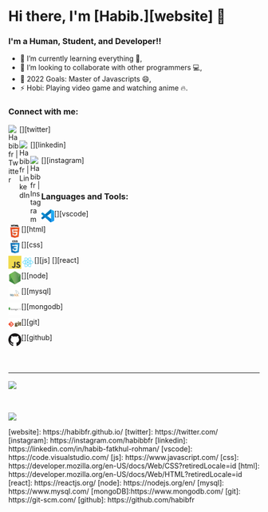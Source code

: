 <!-- ### Hi there, I'm Habib - aka [codeSTACKr] -->

# Hi there, I'm [Habib.][website] 👋


### I'm a Human, Student, and Developer!!
- 🌱 I’m currently learning everything 🤣,
- 👯 I’m looking to collaborate with other programmers 💻,
- 🥅 2022 Goals: Master of Javascripts 😄,
- ⚡ Hobi: Playing video game and watching anime 🔥.

### Connect with me:
[<img align="left" alt="Habibfr | Twitter" width="22px" src="https://cdn.jsdelivr.net/npm/simple-icons@v3/icons/twitter.svg" />][twitter]

[<img align="left" alt="Habibfr | LinkedIn" width="22px" src="https://cdn.jsdelivr.net/npm/simple-icons@v3/icons/linkedin.svg" />][linkedin]

[<img align="left" alt="Habibfr | Instagram" width="22px" src="https://cdn.jsdelivr.net/npm/simple-icons@v3/icons/instagram.svg" />][instagram]

<br />

### Languages and Tools:

[<img align="left" alt="Visual Studio Code" width="26px" src="https://raw.githubusercontent.com/github/explore/80688e429a7d4ef2fca1e82350fe8e3517d3494d/topics/visual-studio-code/visual-studio-code.png" />][vscode]

[<img align="left" alt="HTML5" width="26px" src="https://raw.githubusercontent.com/github/explore/80688e429a7d4ef2fca1e82350fe8e3517d3494d/topics/html/html.png" />][html]

[<img align="left" alt="CSS3" width="26px" src="https://raw.githubusercontent.com/github/explore/80688e429a7d4ef2fca1e82350fe8e3517d3494d/topics/css/css.png" />][css]

[<img align="left" alt="JavaScript" width="26px" src="https://raw.githubusercontent.com/github/explore/80688e429a7d4ef2fca1e82350fe8e3517d3494d/topics/javascript/javascript.png" />][js]
[<img align="left" alt="React" width="26px" src="https://raw.githubusercontent.com/github/explore/80688e429a7d4ef2fca1e82350fe8e3517d3494d/topics/react/react.png" />][react]

[<img align="left" alt="Node.js" width="26px" src="https://raw.githubusercontent.com/github/explore/80688e429a7d4ef2fca1e82350fe8e3517d3494d/topics/nodejs/nodejs.png" />][node]

[<img align="left" alt="MySQL" width="26px" src="https://raw.githubusercontent.com/github/explore/80688e429a7d4ef2fca1e82350fe8e3517d3494d/topics/mysql/mysql.png" />][mysql]

[<img align="left" alt="MongoDB" width="26px" src="https://raw.githubusercontent.com/github/explore/80688e429a7d4ef2fca1e82350fe8e3517d3494d/topics/mongodb/mongodb.png" />][mongodb]

[<img align="left" alt="Git" width="26px" src="https://raw.githubusercontent.com/github/explore/80688e429a7d4ef2fca1e82350fe8e3517d3494d/topics/git/git.png" />][git]

[<img align="left" alt="GitHub" width="26px" src="https://raw.githubusercontent.com/github/explore/78df643247d429f6cc873026c0622819ad797942/topics/github/github.png" />][github]


<br />
<br />

---

<p>
    <a href="https://github.com/habibfr">
      <img align="center" src="https://github-readme-stats.vercel.app/api?username=habibfr&show_icons=true" />
    </a>
</p>
    <br />
<p>
    <a href="https://github.com/habibfr">
      <img align="center" src="https://github-readme-stats.vercel.app/api/top-langs/?username=habibfr&layout=compact" />
    </a>
</p>
[website]: https://habibfr.github.io/
[twitter]: https://twitter.com/
[instagram]: https://instagram.com/habibbfr
[linkedin]: https://linkedin.com/in/habib-fatkhul-rohman/
[vscode]: https://code.visualstudio.com/
[js]: https://www.javascript.com/
[css]: https://developer.mozilla.org/en-US/docs/Web/CSS?retiredLocale=id
[html]: https://developer.mozilla.org/en-US/docs/Web/HTML?retiredLocale=id
[react]: https://reactjs.org/
[node]: https://nodejs.org/en/
[mysql]: https://www.mysql.com/
[mongoDB]:https://www.mongodb.com/
[git]: https://git-scm.com/
[github]: https://github.com/habibfr
